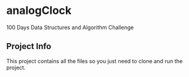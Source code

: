 # analogClock

100 Days Data Structures and Algorithm Challenge

## Project Info

This project contains all the files so you just need to clone and run the project.
